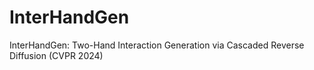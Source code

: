 # InterHandGen
InterHandGen: Two-Hand Interaction Generation via Cascaded Reverse Diffusion (CVPR 2024)
